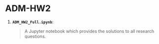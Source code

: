 # ADM-HW2


1. __`ADM_HW2_Full.ipynb`__: 
	> A Jupyter notebook which provides the solutions to all research questions. 